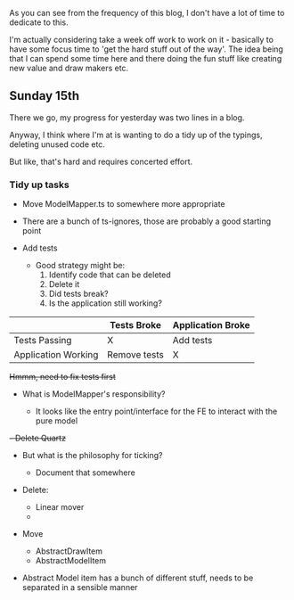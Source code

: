 As you can see from the frequency of this blog, I don't have a lot of time to dedicate to this.

I'm actually considering take a week off work to work on it - basically to have some focus time to 'get the hard stuff out of the way'. The idea being that I can spend some time here and there doing the fun stuff like creating new value and draw makers etc.

## Sunday 15th

There we go, my progress for yesterday was two lines in a blog.

Anyway, I think where I'm at is wanting to do a tidy up of the typings, deleting unused code etc.

But like, that's hard and requires concerted effort.

### Tidy up tasks

- Move ModelMapper.ts to somewhere more appropriate

- There are a bunch of ts-ignores, those are probably a good starting point

- Add tests
  - Good strategy might be:
    1. Identify code that can be deleted
    2. Delete it
    3. Did tests break?
    4. Is the application still working?

|                     | Tests Broke  | Application Broke |
| ------------------- | ------------ | ----------------- |
| Tests Passing       | X            | Add tests         |
| Application Working | Remove tests | X                 |

~~Hmmm, need to fix tests first~~

- What is ModelMapper's responsibility?

  - It looks like the entry point/interface for the FE to interact with the pure model

~~- Delete Quartz~~

- But what is the philosophy for ticking?

  - Document that somewhere

- Delete:

  - Linear mover
  -

- Move

  - AbstractDrawItem
  - AbstractModelItem

- Abstract Model item has a bunch of different stuff, needs to be separated in a sensible manner
